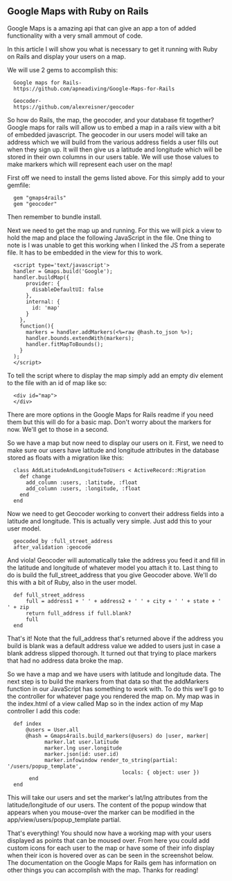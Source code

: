 ## Google Maps with Ruby on Rails

Google Maps is a amazing api that can give an app a ton of added functionality with a very small ammout of code.

In this article I will show you what is necessary to get it running with Ruby on Rails and display your users on a map.

We will use 2 gems to accomplish this:

      Google maps for Rails-
      https://github.com/apneadiving/Google-Maps-for-Rails
      
      Geocoder-
      https://github.com/alexreisner/geocoder
            
  So how do Rails, the map, the geocoder, and your database fit together? Google maps for rails will allow us to embed a map in a rails view with a bit of embedded javascript. The geocoder in our users model will take an address which we will build from the various address fields a user fills out when they sign up. It will then give us a latitude and longitude which will be stored in their own columns in our users table. We will use those values to make markers which will represent each user on the map!

First off we need to install the gems listed above. For this simply add to your gemfile:

      gem "gmaps4rails"
      gem "geocoder"

Then remember to bundle install.

Next we need to get the map up and running. For this we will pick a view to hold the map and place the following JavaScript in the file. One thing to note is I was unable to get this working when I linked the JS from a seperate file. It has to be embedded in the view for this to work.

      <script type='text/javascript'>
      handler = Gmaps.build('Google');
      handler.buildMap({
          provider: {
            disableDefaultUI: false
          },
          internal: {
            id: 'map'
          }
        },
        function(){
          markers = handler.addMarkers(<%=raw @hash.to_json %>);
          handler.bounds.extendWith(markers);
          handler.fitMapToBounds();
        }
      );
      </script>

To tell the script where to display the map simply add an empty div element to the file with an id of map like so:
      
      <div id="map">
      </div>

      
There are more options in the Google Maps for Rails readme if you need them but this will do for a basic map. Don't worry about the markers for now. We'll get to those in a second. 

So we have a map but now need to display our users on it. First, we need to make sure our users have latitude and longitude attributes in the database stored as floats with a migration like this:

      class AddLatitudeAndLongitudeToUsers < ActiveRecord::Migration
        def change
          add_column :users, :latitude, :float
          add_column :users, :longitude, :float
        end
      end

Now we need to get Geocoder working to convert their address fields into a latitude and longitude. This is actually very simple. Just add this to your user model.

      geocoded_by :full_street_address
      after_validation :geocode
      
And viola! Geocoder will automatically take the address you feed it and fill in the latitude and longitude of whatever model you attach it to. Last thing to do is build the full_street_address that you give Geocoder above. We'll do this with a bit of Ruby, also in the user model.
      
      def full_street_address
          full = address1 + ' ' + address2 + ' ' + city + ' ' + state + ' ' + zip
          return full_address if full.blank?
          full
      end

That's it! Note that the full_address that's returned above if the address you build is blank was a default address value we added to users just in case a blank address slipped thorough. It turned out that trying to place markers that had no address data broke the map.

So we have a map and we have users with latitude and longitude data. The next step is to build the markers from that data so that the addMarkers function in our JavaScript has something to work with. To do this we'll go to the controller for whatever page you rendered the map on. My map was in the index.html of a view called Map so in the index action of my Map controller I add this code:

      def index
          @users = User.all
          @hash = Gmaps4rails.build_markers(@users) do |user, marker|
                marker.lat user.latitude
                marker.lng user.longitude
                marker.json(id: user.id)
                marker.infowindow render_to_string(partial: '/users/popup_template',
                                         locals: { object: user })
           end
      end

This will take our users and set the marker's lat/lng attributes from the latitude/longitude of our users. The content of the popup window that appears when you mouse-over the marker can be modified in the app/view/users/popup_template partial.

That's everything! You should now have a working map with your users displayed as points that can be moused over. From here you could add custom icons for each user to the map or have some of their info display when their icon is hovered over as can be seen in the screenshot below. The documentation on the Google Maps for Rails gem has information on other things you can accomplish with the map. Thanks for reading!

